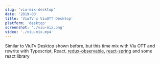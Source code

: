 ```yaml
---
slug: 'viu-mix-desktop'
date: '2019-03'
title: 'ViuTV x ViuOTT Desktop'
platform: 'desktop'
screenshot: './viu-mix.png'
video: './viu-mix.mp4'
---
```


Similar to <span>ViuTv Desktop</span> shown before, but this time mix with <span>Viu OTT</span> and rewrite with <span>Typescript</span>, <span>React</span>, <a href="https://github.com/redux-observable/redux-observable">redux-observable</a>, <a href="https://www.react-spring.io/">react-spring</a> and some react library
